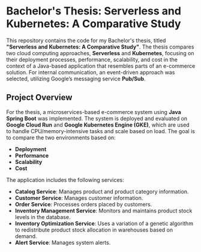 # Bachelor's Thesis: Serverless and Kubernetes: A Comparative Study

This repository contains the code for my Bachelor's thesis, titled **"Serverless and Kubernetes: A Comparative Study"**. The thesis compares two cloud computing approaches, **Serverless** and **Kubernetes**, focusing on their deployment processes, performance, scalability,
and cost in the context of a Java-based application that resembles parts of an e-commerce solution. For internal communication, an event-driven approach was selected, utilizing Google’s messaging service **Pub/Sub**.

## Project Overview

For the thesis, a microservices-based e-commerce system using **Java Spring Boot** was implemented. The system is deployed and evaluated on **Google Cloud Run** and **Google Kubernetes Engine (GKE)**, which are used to handle CPU/memory-intensive tasks and scale based on load. The goal is to compare the two environments based on:

- **Deployment**
- **Performance**
- **Scalability**
- **Cost**

The application includes the following services:
- **Catalog Service**: Manages product and product category information.
- **Customer Service**: Manages customer information.
- **Order Service**: Processes orders placed by customers.
- **Inventory Management Service**: Monitors and maintains product stock levels in the database.
- **Inventory Optimization Service**: Uses a variation of a genetic algorithm to redistribute product stock allocation in warehouses based on demand.
- **Alert Service**: Manages system alerts.
